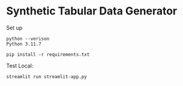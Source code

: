 # Synthetic Tabular Data Generator 

Set up

```
python --verison
Python 3.11.7

pip install -r requirements.txt
```

Test Local:

```
streamlit run streamlit-app.py
```
